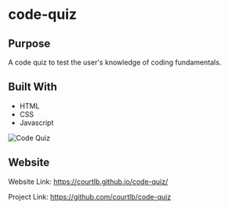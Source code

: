 # code-quiz

## Purpose

A code quiz to test the user's knowledge of coding fundamentals. 

## Built With

* HTML
* CSS
* Javascript

![Code Quiz](assets/images/codequiz-screenshot.png)

## Website
Website Link: https://courtlb.github.io/code-quiz/

Project Link: https://github.com/courtlb/code-quiz 

